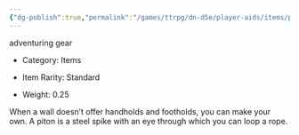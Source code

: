 ```yaml
---
{"dg-publish":true,"permalink":"/games/ttrpg/dn-d5e/player-aids/items/pitons/","tags":["ttrpg/dnd/5e"],"noteIcon":""}
---
```



adventuring gear

- Category: Items

- Item Rarity: Standard

- Weight: 0.25

When a wall doesn’t offer handholds and footholds, you can make your own. A piton is a steel spike with an eye through which you can loop a rope.